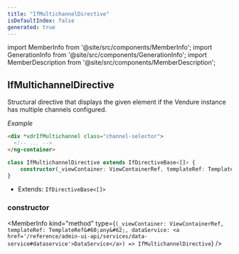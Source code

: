 ```yaml
---
title: "IfMultichannelDirective"
isDefaultIndex: false
generated: true
---
```

<!-- This file was generated from the Vendure source. Do not modify. Instead, re-run the "docs:build" script -->
import MemberInfo from '@site/src/components/MemberInfo';
import GenerationInfo from '@site/src/components/GenerationInfo';
import MemberDescription from '@site/src/components/MemberDescription';


## IfMultichannelDirective

<GenerationInfo sourceFile="packages/admin-ui/src/lib/core/src/shared/directives/if-multichannel.directive.ts" sourceLine="21" packageName="@bb-vendure/admin-ui" />

Structural directive that displays the given element if the Vendure instance has multiple channels
configured.

*Example*

```html
<div *vdrIfMultichannel class="channel-selector">
  <!-- ... -->
</ng-container>
```

```ts title="Signature"
class IfMultichannelDirective extends IfDirectiveBase<[]> {
    constructor(_viewContainer: ViewContainerRef, templateRef: TemplateRef<any>, dataService: DataService)
}
```
* Extends: <code>IfDirectiveBase&#60;[]&#62;</code>



<div className="members-wrapper">

### constructor

<MemberInfo kind="method" type={`(_viewContainer: ViewContainerRef, templateRef: TemplateRef&#60;any&#62;, dataService: <a href='/reference/admin-ui-api/services/data-service#dataservice'>DataService</a>) => IfMultichannelDirective`}   />




</div>
